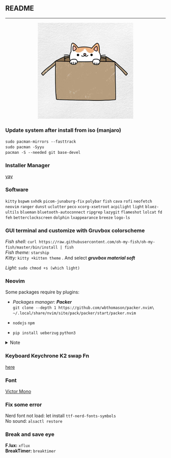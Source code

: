 ## README
---
<p align="center">
  <img width="300" height="300" src="./logo/catinbox.jpg">
</p>

### Update system after install from iso (manjaro)  
  `sudo pacman-mirrors --fasttrack`  
  `sudo pacman -Syyu`  
  `pacman -S --needed git base-devel`
### Installer Manager  
  [yay](https://github.com/Jguer/yay)  
### Software
`kitty` `bspwm` `sxhdk` `picom-junaburg-fix` `polybar` `fish` `cava` `rofi` `neofetch` `neovim` `ranger` `dunst` `uclutter` `peco`
`xcorg-xsetroot` `acpilight` `light` `bluez-ultils` `blueman` `bluetooth-autoconnect` `ripgrep` `lazygit` `flameshot`
`lolcat` `fd` `feh` `betterclockscreen` `dolphin` `lxappearance` `breeze` `logo-ls`

### GUI terminal and customize with Gruvbox colorscheme
_Fish shell:_ `curl https://raw.githubusercontent.com/oh-my-fish/oh-my-fish/master/bin/install | fish`  
_Fish theme:_ `starship`  
_Kitty:_ `kitty +kitten theme` . And select ___gruvbox material soft___

_Light:_ `sudo chmod +s (which light)`
###  Neovim  
Some packages require by plugins: 

- _Packages_ _manager:_ ___Packer___  
`git clone --depth 1 https://github.com/wbthomason/packer.nvim\
 ~/.local/share/nvim/site/pack/packer/start/packer.nvim`  
 
- `nodejs` `npm`
- `pip install ueberzug` `python3`

<details>
    <summary>
        Note
    </summary>
    <br>
    Run checkheath in neovim command to make sure config working.
</details>

### Keyboard Keychrone K2 swap Fn 
[here](https://mikeshade.com/posts/keychron-linux-function-keys)  

### Font 
[Victor Mono](https://rubjo.github.io/victor-mono/)  


### Fix some error
Nerd font not load: let install `ttf-nerd-fonts-symbols`  
No sound: `alsactl restore`

### Break and save eye
__F.lux:__ `xflux`  
__BreakTimer:__ `breaktimer`

